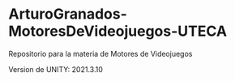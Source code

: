 # ArturoGranados-MotoresDeVideojuegos-UTECA
Repositorio para la materia de Motores de Videojuegos

Version de UNITY: 2021.3.10

